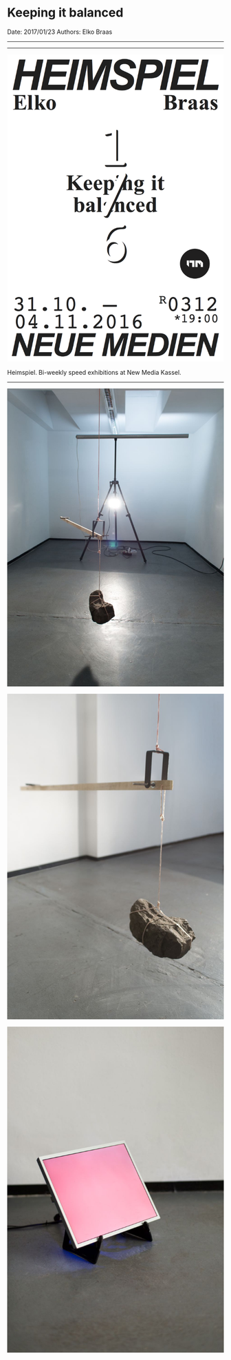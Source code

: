 # Keeping it balanced

Date: 2017/01/23
Authors: Elko Braas

---
---

![](heimspiel_1_elko-010.png)

Heimspiel. Bi-weekly speed exhibitions at New Media Kassel.

---

![](ausstellungsansichtwaage1-2.1.jpg)

![](_Z5A7399.jpg)

![](Monitor.jpg)

<!--<video autoplay>
  <source src="monitor.mp4" type="video/mp4">
</video>-->
